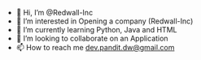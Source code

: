 - 👋 Hi, I’m @Redwall-Inc
- 👀 I’m interested in Opening a company (Redwall-Inc)
- 🌱 I’m currently learning  Python, Java and HTML
- 💞️ I’m looking to collaborate on an Application
- 📫 How to reach me dev.pandit.dw@gmail.com

<!---
Redwall-Inc/Redwall-Inc is a ✨ special ✨ repository because its `README.md` (this file) appears on your GitHub profile.
You can click the Preview link to take a look at your changes.
--->
